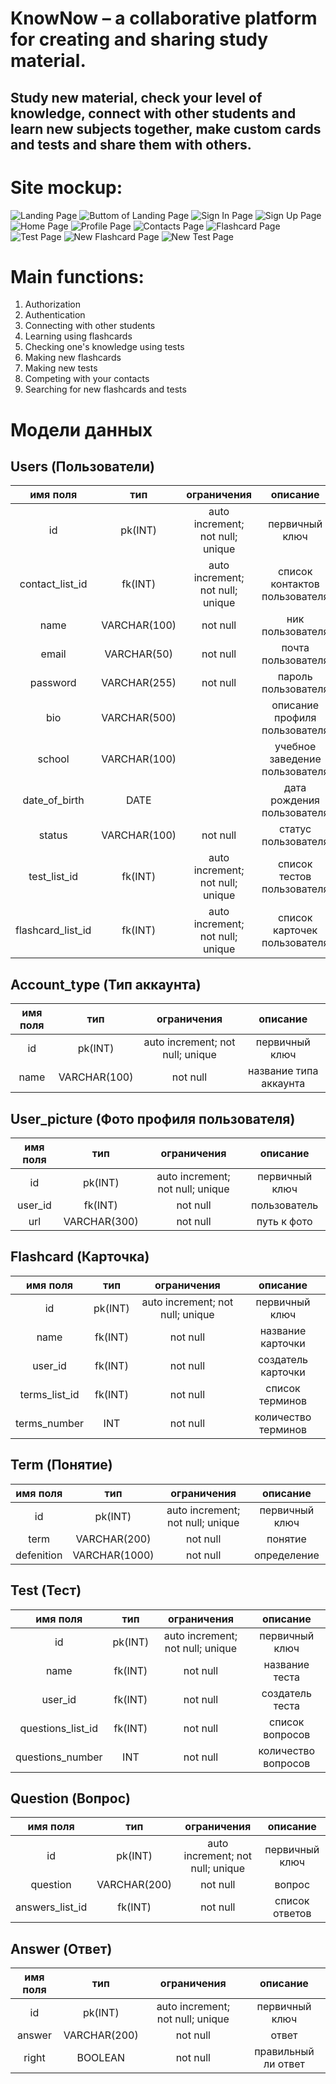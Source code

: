# KnowNow – a collaborative platform for creating and sharing study material.
## Study new material, check your level of knowledge, connect with other students and learn new subjects together, make custom cards and tests and share them with others.


# Site mockup:
![Landing Page](https://github.com/kate-sorokinaa/ITiROD/blob/main/lab2/Landing_Page.png)
![Buttom of Landing Page](https://github.com/kate-sorokinaa/ITiROD/blob/main/lab2/Buttom_of_Landing_Page.png)
![Sign In Page](https://github.com/kate-sorokinaa/ITiROD/blob/main/lab2/SignIn_Page.png)
![Sign Up Page](https://github.com/kate-sorokinaa/ITiROD/blob/main/lab2/SignUp_Page.png)
![Home Page](https://github.com/kate-sorokinaa/ITiROD/blob/main/lab2/Home_Page.png)
![Profile Page](https://github.com/kate-sorokinaa/ITiROD/blob/main/lab2/User_Page.png)
![Contacts Page](https://github.com/kate-sorokinaa/ITiROD/blob/main/lab2/Friends_Page.png)
![Flashcard Page](https://github.com/kate-sorokinaa/ITiROD/blob/main/lab2/Flashcard_Page.png)
![Test Page](https://github.com/kate-sorokinaa/ITiROD/blob/main/lab2/Test_Page.png)
![New Flashcard Page](https://github.com/kate-sorokinaa/ITiROD/blob/main/lab2/New_Flashcard_Page.png)
![New Test Page](https://github.com/kate-sorokinaa/ITiROD/blob/main/lab2/New_Test_Page.png)


# Main functions:
1. Authorization
2. Authentication
3. Connecting with other students
4. Learning using flashcards
5. Checking one's knowledge using tests
6. Making new flashcards
7. Making new tests
8. Competing with your contacts
9. Searching for new flashcards and tests


# Модели данных
## Users (Пользователи)
|имя поля | тип | ограничения | описание |
|:---:|:---:|:---:|:---:|
| id | pk(INT) | auto increment; not null; unique | первичный ключ |
| contact_list_id | fk(INT) | auto increment; not null; unique | список контактов пользователя |
| name | VARCHAR(100) | not null | ник пользователя |
| email | VARCHAR(50) | not null | почта пользователя |
| password | VARCHAR(255) | not null | пароль пользователя |
| bio | VARCHAR(500) |  | описание профиля пользователя |
| school | VARCHAR(100) |  | учебное заведение пользователя |
| date_of_birth | DATE |  | дата рождения пользователя |
| status | VARCHAR(100) | not null | статус пользователя |
| test_list_id | fk(INT) | auto increment; not null; unique | список тестов пользователя |
| flashcard_list_id | fk(INT) | auto increment; not null; unique | список карточек пользователя |


## Account_type (Тип аккаунта)
|имя поля | тип | ограничения | описание |
|:---:|:---:|:---:|:---:|
| id | pk(INT) | auto increment; not null; unique | первичный ключ |
| name | VARCHAR(100) | not null | название типа аккаунта |


## User_picture (Фото профиля пользователя)
|имя поля | тип | ограничения | описание |
|:---:|:---:|:---:|:---:|
| id | pk(INT) | auto increment; not null; unique | первичный ключ |
| user_id | fk(INT) | not null | пользователь |
| url | VARCHAR(300) | not null | путь к фото |


## Flashcard (Карточка)
|имя поля | тип | ограничения | описание |
|:---:|:---:|:---:|:---:|
| id | pk(INT) | auto increment; not null; unique | первичный ключ |
| name | fk(INT) | not null | название карточки |
| user_id | fk(INT) | not null | создатель карточки |
| terms_list_id | fk(INT) | not null | список терминов |
| terms_number | INT | not null | количество терминов |


## Term (Понятие)
|имя поля | тип | ограничения | описание |
|:---:|:---:|:---:|:---:|
| id | pk(INT) | auto increment; not null; unique | первичный ключ |
| term | VARCHAR(200) | not null | понятие |
| defenition | VARCHAR(1000) | not null | определение |


## Test (Тест)
|имя поля | тип | ограничения | описание |
|:---:|:---:|:---:|:---:|
| id | pk(INT) | auto increment; not null; unique | первичный ключ |
| name | fk(INT) | not null | название теста |
| user_id | fk(INT) | not null | создатель теста |
| questions_list_id | fk(INT) | not null | список вопросов |
| questions_number | INT | not null | количество вопросов |


## Question (Вопрос)
|имя поля | тип | ограничения | описание |
|:---:|:---:|:---:|:---:|
| id | pk(INT) | auto increment; not null; unique | первичный ключ |
| question | VARCHAR(200) | not null | вопрос |
| answers_list_id | fk(INT) | not null | список ответов |


## Answer (Ответ)
|имя поля | тип | ограничения | описание |
|:---:|:---:|:---:|:---:|
| id | pk(INT) | auto increment; not null; unique | первичный ключ |
| answer | VARCHAR(200) | not null | ответ |
| right | BOOLEAN | not null | правильный ли ответ |
